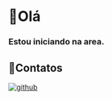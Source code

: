 # 👋Olá

### Estou iniciando na area.

## 📍Contatos

[![github](https://img.shields.io/badge/githyb-000?style=for-the-badge&logo=github)](https://github.com/MrW0lf21/)
